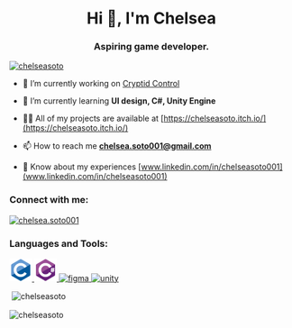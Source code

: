 <h1 align="center">Hi 👋, I'm Chelsea</h1>
<h3 align="center">Aspiring game developer.</h3>

<p align="left"> <a href="https://github.com/ryo-ma/github-profile-trophy"><img src="https://github-profile-trophy.vercel.app/?username=chelseasoto" alt="chelseasoto" /></a> </p>

- 🔭 I’m currently working on [Cryptid Control](https://github.com/corysmith19x/GP3-Team-2-Repo)

- 🌱 I’m currently learning **UI design, C#, Unity Engine**

- 👨‍💻 All of my projects are available at [https://chelseasoto.itch.io/](https://chelseasoto.itch.io/)

- 📫 How to reach me **chelsea.soto001@gmail.com**

- 📄 Know about my experiences [www.linkedin.com/in/chelseasoto001](www.linkedin.com/in/chelseasoto001)

<h3 align="left">Connect with me:</h3>
<p align="left">
<a href="https://linkedin.com/in/chelsea.soto001" target="blank"><img align="center" src="https://raw.githubusercontent.com/rahuldkjain/github-profile-readme-generator/master/src/images/icons/Social/linked-in-alt.svg" alt="chelsea.soto001" height="30" width="40" /></a>
</p>

<h3 align="left">Languages and Tools:</h3>
<p align="left"> <a href="https://www.cprogramming.com/" target="_blank" rel="noreferrer"> <img src="https://raw.githubusercontent.com/devicons/devicon/master/icons/c/c-original.svg" alt="c" width="40" height="40"/> </a> <a href="https://www.w3schools.com/cs/" target="_blank" rel="noreferrer"> <img src="https://raw.githubusercontent.com/devicons/devicon/master/icons/csharp/csharp-original.svg" alt="csharp" width="40" height="40"/> </a> <a href="https://www.figma.com/" target="_blank" rel="noreferrer"> <img src="https://www.vectorlogo.zone/logos/figma/figma-icon.svg" alt="figma" width="40" height="40"/> </a> <a href="https://unity.com/" target="_blank" rel="noreferrer"> <img src="https://www.vectorlogo.zone/logos/unity3d/unity3d-icon.svg" alt="unity" width="40" height="40"/> </a> </p>

<p>&nbsp;<img align="center" src="https://github-readme-stats.vercel.app/api?username=chelseasoto&show_icons=true&locale=en" alt="chelseasoto" /></p>

<p><img align="center" src="https://github-readme-streak-stats.herokuapp.com/?user=chelseasoto&" alt="chelseasoto" /></p>

